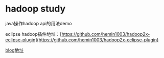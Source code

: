 # hadoop study

java操作hadoop api的用法demo

eclipse hadoop插件地址：[https://github.com/hemin1003/hadoop2x-eclipse-plugin](https://github.com/hemin1003/hadoop2x-eclipse-plugin)

[blog地址](http://blog.csdn.net/hemin1003/article/category/6985523)